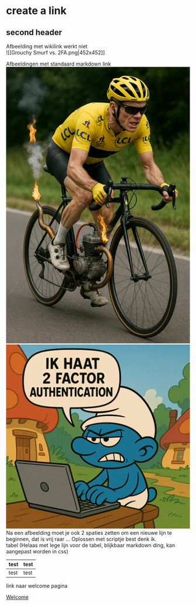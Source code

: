 # create a link
## second header
Afbeelding met wikilink werkt niet  
![[Grouchy Smurf vs. 2FA.png|452x452]]

Afbeeldingen met standaard markdown link  
 ![|301x452](../mechanical_doping.png) ![|452x452](../Grouchy%20Smurf%20vs.%202FA.png)  
Na een afbeelding moet je ook 2 spaties zetten om een nieuwe lijn te beginnen, dat is vrij raar ... Oplossen met scriptje best denk ik.  
tabel (Helaas met lege lijn voor de tabel, blijkbaar markdown ding, kan aangepast worden in css)

| test | test |
| ---- | ---- |
| test | test |

link naar welcome pagina

[Welcome](Welcome.md)





